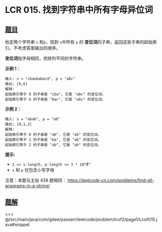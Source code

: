 # LCR 015. 找到字符串中所有字母异位词

## [题目](https://leetcode.cn/problems/VabMRr/)
给定两个字符串 `s` 和`p`，找到 `s`中所有 `p` 的 **变位词**的子串，返回这些子串的起始索引。不考虑答案输出的顺序。

**变位词**指字母相同，但排列不同的字符串。

**示例 1：**

```
输入: s = "cbaebabacd", p = "abc"
输出: [0,6]
解释:
起始索引等于 0 的子串是 "cba", 它是 "abc" 的变位词。
起始索引等于 6 的子串是 "bac", 它是 "abc" 的变位词。
```

**示例 2：**

```
输入: s = "abab", p = "ab"
输出: [0,1,2]
解释:
起始索引等于 0 的子串是 "ab", 它是 "ab" 的变位词。
起始索引等于 1 的子串是 "ba", 它是 "ab" 的变位词。
起始索引等于 2 的子串是 "ab", 它是 "ab" 的变位词。
```

**提示:**

* `1 <= s.length, p.length <= 3 * 10`^4^
* `s` 和 `p` 仅包含小写字母

注意：本题与主站 438 题相同： <https://leetcode-cn.com/problems/find-all-anagrams-in-a-string/>


## [题解](https://github.com/PasseRR/JavaLeetCode/blob/master/src/main/java/com/gitee/passerr/leetcode/problem/lcof2/page1/Lcof015.java)

<<< @/src/main/java/com/gitee/passerr/leetcode/problem/lcof2/page1/Lcof015.java#snippet
